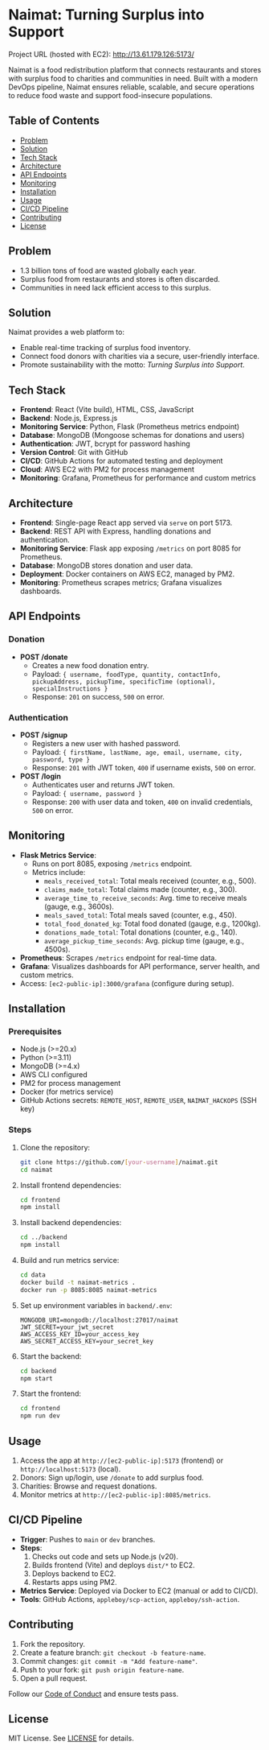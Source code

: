 # Naimat: Turning Surplus into Support

Project URL (hosted with EC2): http://13.61.179.126:5173/

Naimat is a food redistribution platform that connects restaurants and stores with surplus food to charities and communities in need. Built with a modern DevOps pipeline, Naimat ensures reliable, scalable, and secure operations to reduce food waste and support food-insecure populations.

## Table of Contents
- [Problem](#problem)
- [Solution](#solution)
- [Tech Stack](#tech-stack)
- [Architecture](#architecture)
- [API Endpoints](#api-endpoints)
- [Monitoring](#monitoring)
- [Installation](#installation)
- [Usage](#usage)
- [CI/CD Pipeline](#ci-cd-pipeline)
- [Contributing](#contributing)
- [License](#license)

## Problem
- 1.3 billion tons of food are wasted globally each year.
- Surplus food from restaurants and stores is often discarded.
- Communities in need lack efficient access to this surplus.

## Solution
Naimat provides a web platform to:
- Enable real-time tracking of surplus food inventory.
- Connect food donors with charities via a secure, user-friendly interface.
- Promote sustainability with the motto: *Turning Surplus into Support*.

## Tech Stack
- **Frontend**: React (Vite build), HTML, CSS, JavaScript
- **Backend**: Node.js, Express.js
- **Monitoring Service**: Python, Flask (Prometheus metrics endpoint)
- **Database**: MongoDB (Mongoose schemas for donations and users)
- **Authentication**: JWT, bcrypt for password hashing
- **Version Control**: Git with GitHub
- **CI/CD**: GitHub Actions for automated testing and deployment
- **Cloud**: AWS EC2 with PM2 for process management
- **Monitoring**: Grafana, Prometheus for performance and custom metrics

## Architecture
- **Frontend**: Single-page React app served via `serve` on port 5173.
- **Backend**: REST API with Express, handling donations and authentication.
- **Monitoring Service**: Flask app exposing `/metrics` on port 8085 for Prometheus.
- **Database**: MongoDB stores donation and user data.
- **Deployment**: Docker containers on AWS EC2, managed by PM2.
- **Monitoring**: Prometheus scrapes metrics; Grafana visualizes dashboards.

## API Endpoints
### Donation
- **POST /donate**
  - Creates a new food donation entry.
  - Payload: `{ username, foodType, quantity, contactInfo, pickupAddress, pickupTime, specificTime (optional), specialInstructions }`
  - Response: `201` on success, `500` on error.

### Authentication
- **POST /signup**
  - Registers a new user with hashed password.
  - Payload: `{ firstName, lastName, age, email, username, city, password, type }`
  - Response: `201` with JWT token, `400` if username exists, `500` on error.
- **POST /login**
  - Authenticates user and returns JWT token.
  - Payload: `{ username, password }`
  - Response: `200` with user data and token, `400` on invalid credentials, `500` on error.

## Monitoring
- **Flask Metrics Service**:
  - Runs on port 8085, exposing `/metrics` endpoint.
  - Metrics include:
    - `meals_received_total`: Total meals received (counter, e.g., 500).
    - `claims_made_total`: Total claims made (counter, e.g., 300).
    - `average_time_to_receive_seconds`: Avg. time to receive meals (gauge, e.g., 3600s).
    - `meals_saved_total`: Total meals saved (counter, e.g., 450).
    - `total_food_donated_kg`: Total food donated (gauge, e.g., 1200kg).
    - `donations_made_total`: Total donations (counter, e.g., 140).
    - `average_pickup_time_seconds`: Avg. pickup time (gauge, e.g., 4500s).
- **Prometheus**: Scrapes `/metrics` endpoint for real-time data.
- **Grafana**: Visualizes dashboards for API performance, server health, and custom metrics.
- Access: `[ec2-public-ip]:3000/grafana` (configure during setup).

## Installation
### Prerequisites
- Node.js (>=20.x)
- Python (>=3.11)
- MongoDB (>=4.x)
- AWS CLI configured
- PM2 for process management
- Docker (for metrics service)
- GitHub Actions secrets: `REMOTE_HOST`, `REMOTE_USER`, `NAIMAT_HACKOPS` (SSH key)

### Steps
1. Clone the repository:
   ```bash
   git clone https://github.com/[your-username]/naimat.git
   cd naimat
   ```
2. Install frontend dependencies:
   ```bash
   cd frontend
   npm install
   ```
3. Install backend dependencies:
   ```bash
   cd ../backend
   npm install
   ```
4. Build and run metrics service:
   ```bash
   cd data
   docker build -t naimat-metrics .
   docker run -p 8085:8085 naimat-metrics
   ```
5. Set up environment variables in `backend/.env`:
   ```env
   MONGODB_URI=mongodb://localhost:27017/naimat
   JWT_SECRET=your_jwt_secret
   AWS_ACCESS_KEY_ID=your_access_key
   AWS_SECRET_ACCESS_KEY=your_secret_key
   ```
6. Start the backend:
   ```bash
   cd backend
   npm start
   ```
7. Start the frontend:
   ```bash
   cd frontend
   npm run dev
   ```

## Usage
1. Access the app at `http://[ec2-public-ip]:5173` (frontend) or `http://localhost:5173` (local).
2. Donors: Sign up/login, use `/donate` to add surplus food.
3. Charities: Browse and request donations.
4. Monitor metrics at `http://[ec2-public-ip]:8085/metrics`.

## CI/CD Pipeline
- **Trigger**: Pushes to `main` or `dev` branches.
- **Steps**:
  1. Checks out code and sets up Node.js (v20).
  2. Builds frontend (Vite) and deploys `dist/*` to EC2.
  3. Deploys backend to EC2.
  4. Restarts apps using PM2.
- **Metrics Service**: Deployed via Docker to EC2 (manual or add to CI/CD).
- **Tools**: GitHub Actions, `appleboy/scp-action`, `appleboy/ssh-action`.

## Contributing
1. Fork the repository.
2. Create a feature branch: `git checkout -b feature-name`.
3. Commit changes: `git commit -m "Add feature-name"`.
4. Push to your fork: `git push origin feature-name`.
5. Open a pull request.

Follow our [Code of Conduct](CODE_OF_CONDUCT.md) and ensure tests pass.

## License
MIT License. See [LICENSE](LICENSE) for details.
